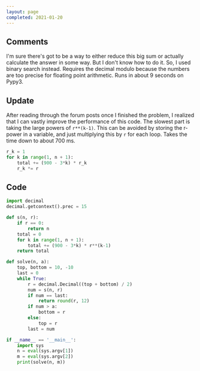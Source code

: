 ```yaml
---
layout: page
completed: 2021-01-20
---
```


## Comments

I'm sure there's got to be a way to either reduce this big sum or actually
calculate the answer in some way.  But I don't know how to do it.  So, I used
binary search instead.  Requires the decimal modulo because the numbers are too
precise for floating point arithmetic.  Runs in about 9 seconds on Pypy3.

## Update

After reading through the forum posts once I finished the problem, I realized
that I can vastly improve the performance of this code.  The slowest part is
taking the large powers of `r**(k-1)`.  This can be avoided by storing the
r-power in a variable, and just multiplying this by `r` for each loop.  Takes
the time down to about 700 ms.

```python
r_k = 1
for k in range(1, n + 1):
    total += (900 - 3*k) * r_k
    r_k *= r
```

## Code

```python
import decimal
decimal.getcontext().prec = 15

def s(n, r):
    if r == 0:
        return n
    total = 0
    for k in range(1, n + 1):
        total += (900 - 3*k) * r**(k-1)
    return total

def solve(n, a):
    top, bottom = 10, -10
    last = 0
    while True:
        r = decimal.Decimal((top + bottom) / 2)
        num = s(n, r)
        if num == last:
            return round(r, 12)
        if num > a:
            bottom = r
        else:
            top = r
        last = num

if __name__ == '__main__':
    import sys
    n = eval(sys.argv[1])
    m = eval(sys.argv[2])
    print(solve(n, m))
```
